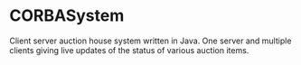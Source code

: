 # CORBASystem
Client server auction house system written in Java. One server and multiple clients giving live updates of the status of various auction items.
